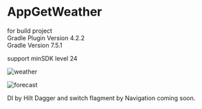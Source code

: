 # AppGetWeather

for build project\
Gradle Plugin Version 4.2.2\
Gradle Version 7.5.1

support minSDK level 24

![weather](https://user-images.githubusercontent.com/117010439/208309028-eaacbc95-e74d-46ec-b55d-f0865ecb1a1a.jpg)

![forecast](https://user-images.githubusercontent.com/117010439/208309047-c3a69d25-6b04-45e6-a07a-9599a2e5df22.jpg)


DI by Hilt Dagger and switch flagment by Navigation coming soon.
